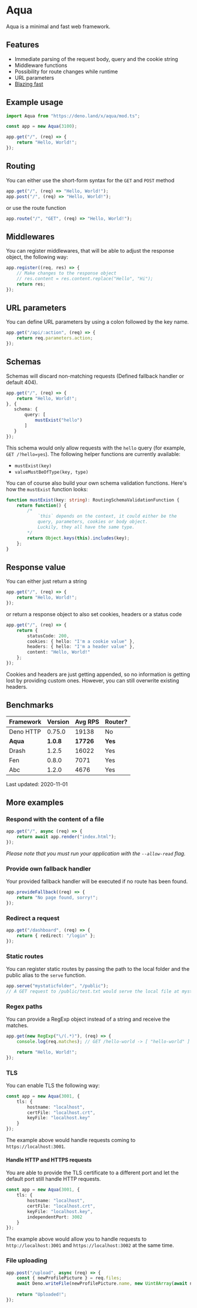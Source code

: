 # Aqua
Aqua is a minimal and fast web framework.

## Features
- Immediate parsing of the request body, query and the cookie string
- Middleware functions
- Possibility for route changes while runtime
- URL parameters
- [Blazing fast](#benchmarks)

## Example usage
```typescript
import Aqua from "https://deno.land/x/aqua/mod.ts";

const app = new Aqua(3100);

app.get("/", (req) => {
    return "Hello, World!";
});
```

## Routing
You can either use the short-form syntax for the `GET` and `POST` method
```typescript
app.get("/", (req) => "Hello, World!");
app.post("/", (req) => "Hello, World!");
```

or use the route function
```typescript
app.route("/", "GET", (req) => "Hello, World!");
```

## Middlewares
You can register middlewares, that will be able to adjust the response object, the following way:
```typescript
app.register((req, res) => {
    // Make changes to the response object
    // res.content = res.content.replace("Hello", "Hi");
    return res;
});
```

## URL parameters
You can define URL parameters by using a colon followed by the key name.
```typescript
app.get("/api/:action", (req) => {
    return req.parameters.action;
});
```

## Schemas
Schemas will discard non-matching requests (Defined fallback handler or default 404).
```typescript
app.get("/", (req) => {
    return "Hello, World!";
}, {
   schema: {
       query: [
           mustExist("hello")
       ]
   }
});
```
This schema would only allow requests with the `hello`
query (for example, `GET /?hello=yes`).
The following helper functions are currently available:
* `mustExist(key)`
* `valueMustBeOfType(key, type)`

You can of course also build your own schema validation functions.
Here's how the `mustExist` function looks:
```typescript
function mustExist(key: string): RoutingSchemaValidationFunction {
    return function() {
        /*
            `this` depends on the context, it could either be the 
            query, parameters, cookies or body object.
            Luckily, they all have the same type.
        */
        return Object.keys(this).includes(key);
    };
}
```

## Response value
You can either just return a string
```typescript
app.get("/", (req) => {
    return "Hello, World!";
});
```

or return a response object to also set cookies, headers or a status code
```typescript
app.get("/", (req) => {
    return {
        statusCode: 200,
        cookies: { hello: "I'm a cookie value" },
        headers: { hello: "I'm a header value" },
        content: "Hello, World!"
    };
});
```
Cookies and headers are just getting appended, so no information is getting lost by providing custom ones.
However, you can still overwrite existing headers.

## Benchmarks
|Framework  | Version   | Avg RPS   | Router?
|-----------|-----------|-----------|-----------
| Deno HTTP | 0.75.0    | 19138     | No
| **Aqua**  | **1.0.8** | **17726** | **Yes**
| Drash     | 1.2.5     | 16022     | Yes
| Fen       | 0.8.0     | 7071      | Yes
| Abc       | 1.2.0     | 4676      | Yes

Last updated: 2020-11-01

## More examples

### Respond with the content of a file
```typescript
app.get("/", async (req) => {
    return await app.render("index.html");
});
```
_Please note that you must run your application with the `--allow-read` flag._

### Provide own fallback handler
Your provided fallback handler will be executed if no route has been found.
```typescript
app.provideFallback((req) => {
    return "No page found, sorry!";
});
```

### Redirect a request
```typescript
app.get("/dashboard", (req) => {
    return { redirect: "/login" };
});
```

### Static routes
You can register static routes by passing the path to the local folder and
the public alias to the `serve` function.
```typescript
app.serve("mystaticfolder", "/public");
// A GET request to /public/test.txt would serve the local file at mystaticfolder/test.txt
```

### Regex paths
You can provide a RegExp object instead of a string and receive the matches.
```typescript
app.get(new RegExp("\/(.*)"), (req) => {
    console.log(req.matches); // GET /hello-world -> [ "hello-world" ]

    return "Hello, World!";
});
```

### TLS
You can enable TLS the following way:
```typescript
const app = new Aqua(3001, {
    tls: {
        hostname: "localhost",
        certFile: "localhost.crt",
        keyFile: "localhost.key"
    }
});
```
The example above would handle requests coming to `https://localhost:3001`.

#### Handle HTTP and HTTPS requests
You are able to provide the TLS certificate to a different port and let the default port still handle HTTP requests.
```typescript
const app = new Aqua(3001, {
    tls: {
        hostname: "localhost",
        certFile: "localhost.crt",
        keyFile: "localhost.key",
        independentPort: 3002
    }
});
```
The example above would allow you to handle requests to `http://localhost:3001` and `https://localhost:3002`
at the same time.

### File uploading
```typescript
app.post("/upload", async (req) => {
    const { newProfilePicture } = req.files;
    await Deno.writeFile(newProfilePicture.name, new Uint8Array(await newProfilePicture.arrayBuffer()));
    
    return "Uploaded!";
});
```